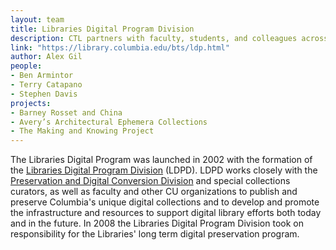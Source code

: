 ```yaml
---
layout: team
title: Libraries Digital Program Division
description: CTL partners with faculty, students, and colleagues across the University to support excellence and innovation in teaching and learning.
link: "https://library.columbia.edu/bts/ldp.html" 
author: Alex Gil
people:
- Ben Armintor
- Terry Catapano
- Stephen Davis
projects:
- Barney Rosset and China
- Avery’s Architectural Ephemera Collections
- The Making and Knowing Project
---
```


The Libraries Digital Program was launched in 2002 with the formation of the [Libraries Digital Program Division](https://library.columbia.edu/bts/ldp/ldpd.html) (LDPD). LDPD works closely with the [Preservation and Digital Conversion Division](https://library.columbia.edu/bts/preservation.html) and special collections curators, as well as faculty and other CU organizations to publish and preserve Columbia's unique digital collections and to develop and promote the infrastructure and resources to support digital library efforts both today and in the future.  In 2008 the Libraries Digital Program Division took on responsibility for the Libraries' long term digital preservation program.  